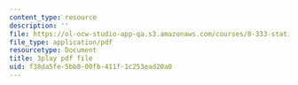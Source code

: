 ```yaml
---
content_type: resource
description: ''
file: https://ol-ocw-studio-app-qa.s3.amazonaws.com/courses/8-333-statistical-mechanics-i-statistical-mechanics-of-particles-fall-2013/f38da5fe5bb800fb411f1c253ead20a0_b1P0hurY6UE.pdf
file_type: application/pdf
resourcetype: Document
title: 3play pdf file
uid: f38da5fe-5bb8-00fb-411f-1c253ead20a0
---
```

